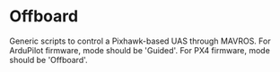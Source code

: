 # Offboard
Generic scripts to control a Pixhawk-based UAS through MAVROS.
For ArduPilot firmware, mode should be 'Guided'.
For PX4 firmware, mode should be 'Offboard'.
